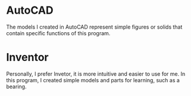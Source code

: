# AutoCAD
The models I created in AutoCAD represent simple figures or solids that contain specific functions of this program.
# Inventor
Personally, I prefer Invetor, it is more intuitive and easier to use for me. In this program, I created simple models and parts for learning, such as a bearing.
